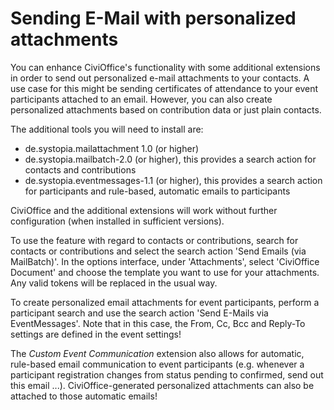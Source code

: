 # Sending E-Mail with personalized attachments

You can enhance CiviOffice's functionality with some additional extensions in
order to send out personalized e-mail attachments to your contacts. A use case
for this might be sending certificates of attendance to your event participants
attached to an email. However, you can also create personalized attachments
based on contribution data or just plain contacts.

The additional tools you will need to install are:

- de.systopia.mailattachment 1.0 (or higher)
- de.systopia.mailbatch-2.0 (or higher), this provides a search action for
  contacts and contributions
- de.systopia.eventmessages-1.1 (or higher), this provides a search action for
  participants and rule-based, automatic emails to participants

CiviOffice and the additional extensions will work without further
configuration (when installed in sufficient versions).

To use the feature with regard to contacts or contributions, search for contacts
or contributions and select the search action 'Send Emails (via MailBatch)'. In
the options interface, under 'Attachments', select 'CiviOffice Document' and
choose the template you want to use for your attachments. Any valid tokens will
be replaced in the usual way.

To create personalized email attachments for event participants, perform a
participant search and use the search action 'Send E-Mails via EventMessages'.
Note that in this case, the From, Cc, Bcc and Reply-To settings are defined in
the event settings!

The *Custom Event Communication* extension also allows for automatic, rule-based
email communication to event participants (e.g. whenever a participant
registration changes from status pending to confirmed, send out this email ...).
CiviOffice-generated personalized attachments can also be attached to those
automatic emails!
